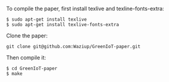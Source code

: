 To compile the paper, first install texlive and texline-fonts-extra:

```
$ sudo apt-get install texlive
$ sudo apt-get install texlive-fonts-extra
```

Clone the paper:

```
git clone git@github.com:Waziup/GreenIoT-paper.git
```

Then compile it:

```
$ cd GreenIoT-paper
$ make
```
